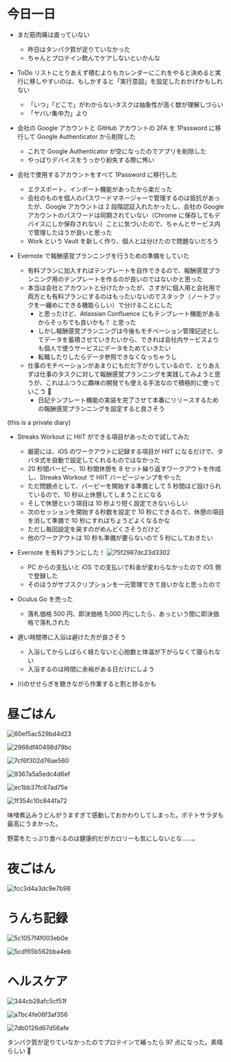 # 今日一日
- まだ筋肉痛は直っていない
    - 昨日はタンパク質が足りていなかった
    - ちゃんとプロテイン飲んでケアしないといかんな

- ToDo リストにとりあえず積むよりもカレンダーにこれをやると決めると実行に移しやすいのは、もしかすると「実行意図」を設定したおかげかもしれない
    - 「いつ」「どこで」がわからないタスクは抽象性が高く獣が理解しづらい
    - 「ヤバい集中力」より

- 会社の Google アカウントと GitHub アカウントの 2FA を 1Password に移行して Google Authenticator から削除した
    - これで Google Authenticator が空になったのでアプリを削除した
    - やっぱりデバイスをうっかり紛失する際に怖い

- 会社で使用するアカウントをすべて 1Password に移行した
    - エクスポート、インポート機能があったから楽だった
    - 会社のものを個人のパスワードマネージャーで管理するのは抵抗があったが、Google アカウントは 2 段階認証入れたかったし、会社の Google アカウントのパスワードは同期されていない（Chrome に保存してもデバイスにしか保存されない）ことに気づいたので、ちゃんとサービス内で管理したほうが良いと思った
    - Work という Vault を新しく作り、個人とは分けたので問題ないだろう

- Evernote で報酬感覚プランニングを行うための準備をしていた
    - 有料プランに加入すればテンプレートを自作できるので、報酬感覚プランニング用のテンプレートを作るのが良いのではないかと思った
    - 本当は会社とアカウントと分けたかったが、さすがに個人用と会社用で両方とも有料プランにするのはもったいないのでスタック（ノートブックを一纏めにできる機能らしい）で分けることにした
        - と思ったけど、Atlassian Confluence にもテンプレート機能があるからそっちでも良いかも？ と思った
        - しかし報酬感覚プランニングは今後もモチベーション管理記述としてデータを蓄積させていきたいから、できれば会社内サービスよりも個人で使うサービスにデータをためていきたい
        - 転職したりしたらデータ参照できなくなっちゃうし
    - 仕事のモチベーションがあまりにもだだ下がりしているので、とりあえずは仕事のタスクに対して報酬感覚プランニングを実践してみようと思うが、これはふつうに趣味の開発でも使える手法なので積極的に使っていこう 💪
        - 日記テンプレート機能の実装を完了させて本番にリリースするための報酬感覚プランニングを設定すると良さそう

 (this is a private diary)

- Streaks Workout に HIIT ができる項目があったので試してみた
    - 厳密には、iOS のワークアウトに記録する項目が HIIT になるだけで、タバタ式を自動で設定してくれるものではなかった
    - 20 秒間バーピー、10 秒間休憩を 8 セット繰り返すワークアウトを作成し、Streaks Workout で HIIT バーピージャンプをやった
    - ただ問題点として、バーピーを開始する準備として 5 秒間ほど設けられているので、10 秒以上休憩してしまうことになる
    - そして休憩という項目は 10 秒より短く設定できないらしい
    - 次のセッションを開始する秒数を設定で 10 秒にできるので、休憩の項目を消して準備で 10 秒にすればちょうどよくなるかな
    - ただし毎回設定を戻すのがめんどくさそうだけど
    - 他のワークアウトは 10 秒も準備が要らないので 5 秒にしておきたい

- Evernote を有料プランにした！
![75f2987dc23d3302](https://noraworld.github.io/box-bulbasaur/2019/11/75f2987dc23d3302.png)
    - PC からの支払いと iOS での支払いで料金が変わらなかったので iOS 側で登録した
    - そのほうがサブスクリプションを一元管理できて良いかなと思ったので

- Oculus Go を売った
    - 落札価格 500 円、即決価格 5,000 円にしたら、あっという間に即決価格で落札された

- 遅い時間帯に入浴は避けた方が良さそう
    - 入浴してからしばらく経たないと心拍数と体温が下がらなくて寝られない
    - 入浴するのは時間に余裕がある日だけにしよう

- 川のせせらぎを聴きながら作業すると割と捗るかも

# 昼ごはん
![60ef5ac529bd4d23](https://noraworld.github.io/box-bulbasaur/2019/11/60ef5ac529bd4d23.jpg)

![2966df40498d79bc](https://noraworld.github.io/box-bulbasaur/2019/11/2966df40498d79bc.jpg)

![7cf6f302d76ae560](https://noraworld.github.io/box-bulbasaur/2019/11/7cf6f302d76ae560.jpg)

![9367a5a5edc4d6ef](https://noraworld.github.io/box-bulbasaur/2019/11/9367a5a5edc4d6ef.jpg)

![ec1bb37fc67ad75e](https://noraworld.github.io/box-bulbasaur/2019/11/ec1bb37fc67ad75e.jpg)

![1f354c10c844fa72](https://noraworld.github.io/box-bulbasaur/2019/11/1f354c10c844fa72.jpg)

味噌煮込みうどんがうますぎて感動しておかわりしてしまった。ポテトサラダも最高にうまかった。

野菜をたっぷり食べるのは健康的だがカロリーも気にしないとな......。

# 夜ごはん
![fcc3d4a3dc9e7b98](https://noraworld.github.io/box-bulbasaur/2019/11/fcc3d4a3dc9e7b98.jpg)

# うんち記録
![5c1057f4f003eb0e](https://noraworld.github.io/box-bulbasaur/2019/11/5c1057f4f003eb0e.png)

![5cdf65b562bba4eb](https://noraworld.github.io/box-bulbasaur/2019/11/5cdf65b562bba4eb.png)

# ヘルスケア
![344cb28afc5cf51f](https://noraworld.github.io/box-bulbasaur/2019/11/344cb28afc5cf51f.png)

![a7bc4fe06f3af356](https://noraworld.github.io/box-bulbasaur/2019/11/a7bc4fe06f3af356.png)

![7db0126d67d56afe](https://noraworld.github.io/box-bulbasaur/2019/11/7db0126d67d56afe.jpg)

タンパク質が足りていなかったのでプロテインで補ったら 97 点になった。素晴らしい 👏
